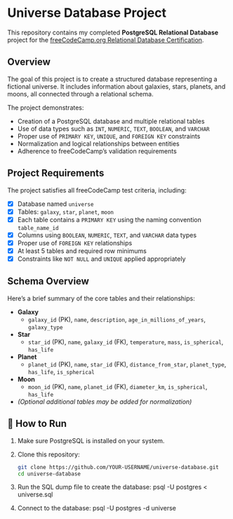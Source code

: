 # Universe Database Project

This repository contains my completed **PostgreSQL Relational Database** project for the [freeCodeCamp.org Relational Database Certification](https://www.freecodecamp.org/learn/relational-database/).

## Overview

The goal of this project is to create a structured database representing a fictional universe. It includes information about galaxies, stars, planets, and moons, all connected through a relational schema.

The project demonstrates:

- Creation of a PostgreSQL database and multiple relational tables
- Use of data types such as `INT`, `NUMERIC`, `TEXT`, `BOOLEAN`, and `VARCHAR`
- Proper use of `PRIMARY KEY`, `UNIQUE`, and `FOREIGN KEY` constraints
- Normalization and logical relationships between entities
- Adherence to freeCodeCamp’s validation requirements

## Project Requirements

The project satisfies all freeCodeCamp test criteria, including:

- [x] Database named `universe`
- [x] Tables: `galaxy`, `star`, `planet`, `moon`
- [x] Each table contains a `PRIMARY KEY` using the naming convention `table_name_id`
- [x] Columns using `BOOLEAN`, `NUMERIC`, `TEXT`, and `VARCHAR` data types
- [x] Proper use of `FOREIGN KEY` relationships
- [x] At least 5 tables and required row minimums
- [x] Constraints like `NOT NULL` and `UNIQUE` applied appropriately

## Schema Overview

Here’s a brief summary of the core tables and their relationships:

- **Galaxy**
  - `galaxy_id` (PK), `name`, `description`, `age_in_millions_of_years`, `galaxy_type`
- **Star**
  - `star_id` (PK), `name`, `galaxy_id` (FK), `temperature`, `mass`, `is_spherical`, `has_life`
- **Planet**
  - `planet_id` (PK), `name`, `star_id` (FK), `distance_from_star`, `planet_type`, `has_life`, `is_spherical`
- **Moon**
  - `moon_id` (PK), `name`, `planet_id` (FK), `diameter_km`, `is_spherical`, `has_life`
- *(Optional additional tables may be added for normalization)*

## 💾 How to Run

1. Make sure PostgreSQL is installed on your system.
2. Clone this repository:
   ```bash
   git clone https://github.com/YOUR-USERNAME/universe-database.git
   cd universe-database
3. Run the SQL dump file to create the database:
   psql -U postgres < universe.sql
   
4. Connect to the database:
psql -U postgres -d universe

